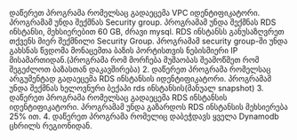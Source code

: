 დაწერეთ პროგრამა რომელსაც გადაეცემა VPC იდენტიფიკატორი. პროგრამამ
უნდა შექმნას Security group. პროგრამამ უნდა შექმნას RDS ინსტანსი,
მეხსიერებით 60 GB, ძრავი mysql. RDS ინსტანსს განუსაზღვრეთ თქვენს მიერ
შექმნილი Security Group. პროგრამამ security group-ში უნდა გახსნას წვდომა
მონაცემთა ბაზის პორტისთვის ნებისმიერი IP მისამართიდან.(პროგრამა რომ
მორჩება მუშაობას შეამოწმეთ რომ შეგეძლოთ ბაზასთან დაკავშირება)
2. დაწერეთ პროგრამა რომელსაც არგუმენტად გადაეცემა RDS ინსტანსის
იდენტიფიკატორი. პროგრამამ უნდა შექმნას ხელოვნური ბექაპი rds
ინსტანსის(მანუალ snapshot)
3. დაწერეთ პროგრამა რომელსაც გადაეცემა RDS ინსტანსის იდენტიფიკატორი.
პროგრამამ უნდა გაზარდოს RDS ინსტანსის მეხსიერება 25% ით.
4. დაწერეთ პროგრამა რომელიც დაბეჭდავს ყველა Dynamodb ცხრილს რეგიონიდან.
